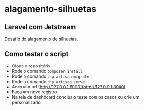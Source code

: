 # alagamento-silhuetas
## Laravel com Jetstream
Desafio do alagamento de silhuetas.
## Como testar o script
- Clone o repositório
- Rode o comando `composer install`
- Rode o comando `php artisan migrate`
- Rode o comando `php artisan serve`
- Acesse a url [http://127.0.0.1:8000](http://127.0.0.1:8000)
- Faça um novo registro
- Na tela de dashboard conclua o teste com os casos ou crie um personalizado
